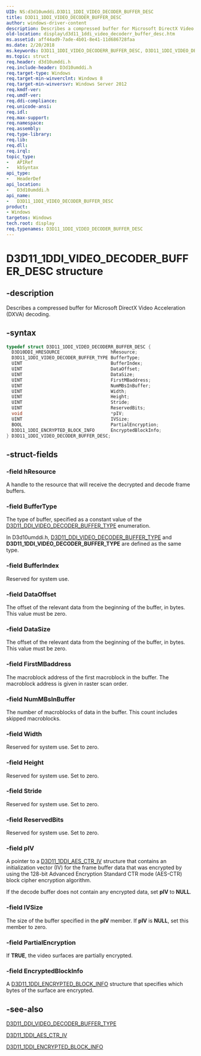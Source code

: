 ```yaml
---
UID: NS:d3d10umddi.D3D11_1DDI_VIDEO_DECODER_BUFFER_DESC
title: D3D11_1DDI_VIDEO_DECODER_BUFFER_DESC
author: windows-driver-content
description: Describes a compressed buffer for Microsoft DirectX Video Acceleration (DXVA) decoding.
old-location: display\d3d11_1ddi_video_decoderr_buffer_desc.htm
ms.assetid: aff44ad9-7ade-4b01-8e41-11d686728faa
ms.date: 2/20/2018
ms.keywords: D3D11_1DDI_VIDEO_DECODERR_BUFFER_DESC, D3D11_1DDI_VIDEO_DECODER_BUFFER_DESC structure [Display Devices], display.d3d11_1ddi_video_decoderr_buffer_desc, d3d10umddi/D3D11_1DDI_VIDEO_DECODERR_BUFFER_DESC, D3D11_1DDI_VIDEO_DECODER_BUFFER_DESC, D3D11_1DDI_VIDEO_DECODERR_BUFFER_DESC structure [Display Devices]
ms.topic: struct
req.header: d3d10umddi.h
req.include-header: D3d10umddi.h
req.target-type: Windows
req.target-min-winverclnt: Windows 8
req.target-min-winversvr: Windows Server 2012
req.kmdf-ver:
req.umdf-ver:
req.ddi-compliance:
req.unicode-ansi:
req.idl:
req.max-support:
req.namespace:
req.assembly:
req.type-library:
req.lib:
req.dll:
req.irql:
topic_type:
-	APIRef
-	kbSyntax
api_type:
-	HeaderDef
api_location:
-	D3d10umddi.h
api_name:
-	D3D11_1DDI_VIDEO_DECODER_BUFFER_DESC
product:
- Windows
targetos: Windows
tech.root: display
req.typenames: D3D11_1DDI_VIDEO_DECODER_BUFFER_DESC
---
```


# D3D11_1DDI_VIDEO_DECODER_BUFFER_DESC structure


## -description


Describes a compressed buffer for Microsoft DirectX Video Acceleration (DXVA) decoding.


## -syntax


```cpp
typedef struct D3D11_1DDI_VIDEO_DECODERR_BUFFER_DESC {
  D3D10DDI_HRESOURCE                   hResource;
  D3D11_1DDI_VIDEO_DECODER_BUFFER_TYPE BufferType;
  UINT                                 BufferIndex;
  UINT                                 DataOffset;
  UINT                                 DataSize;
  UINT                                 FirstMBaddress;
  UINT                                 NumMBsInBuffer;
  UINT                                 Width;
  UINT                                 Height;
  UINT                                 Stride;
  UINT                                 ReservedBits;
  void                                 *pIV;
  UINT                                 IVSize;
  BOOL                                 PartialEncryption;
  D3D11_1DDI_ENCRYPTED_BLOCK_INFO      EncryptedBlockInfo;
} D3D11_1DDI_VIDEO_DECODER_BUFFER_DESC;
```


## -struct-fields




### -field hResource

A handle to the resource that will receive the decrypted and decode frame buffers.


### -field BufferType

The type of buffer, specified as a constant value of the <a href="..\d3d10umddi\ne-d3d10umddi-d3d11_ddi_video_decoder_buffer_type.md">D3D11_DDI_VIDEO_DECODER_BUFFER_TYPE</a> enumeration.

In D3d10umddi.h, <a href="..\d3d10umddi\ne-d3d10umddi-d3d11_ddi_video_decoder_buffer_type.md">D3D11_DDI_VIDEO_DECODER_BUFFER_TYPE</a> and <b>D3D11_1DDI_VIDEO_DECODER_BUFFER_TYPE</b> are defined as the same type.


### -field BufferIndex

Reserved for system use.


### -field DataOffset

The offset of the relevant data from the beginning of the buffer, in bytes. This value must be zero.


### -field DataSize

The offset of the relevant data from the beginning of the buffer, in bytes. This value must be zero.


### -field FirstMBaddress

The macroblock address of the first macroblock in the buffer. The macroblock address is given in raster scan order.


### -field NumMBsInBuffer

The number of macroblocks of data in the buffer. This count includes skipped macroblocks.


### -field Width

Reserved for system use. Set to zero.


### -field Height

Reserved for system use. Set to zero.


### -field Stride

Reserved for system use. Set to zero.


### -field ReservedBits

Reserved for system use. Set to zero.


### -field pIV

A pointer to a <a href="..\d3d10umddi\ns-d3d10umddi-d3d11_1ddi_aes_ctr_iv.md">D3D11_1DDI_AES_CTR_IV</a> structure that contains an initialization vector (IV) for the frame buffer data that was encrypted by using the 128-bit Advanced Encryption Standard CTR mode (AES-CTR) block cipher encryption algorithm.

If the decode buffer does not contain any encrypted data, set <b>pIV</b> to <b>NULL</b>.


### -field IVSize

The size of the buffer specified in the <b>pIV</b> member. If <b>pIV</b> is <b>NULL</b>, set this member to zero.


### -field PartialEncryption

If <b>TRUE</b>, the video surfaces are partially encrypted.


### -field EncryptedBlockInfo

A <a href="..\d3d10umddi\ns-d3d10umddi-d3d11_1ddi_encrypted_block_info.md">D3D11_1DDI_ENCRYPTED_BLOCK_INFO</a> structure that specifies which bytes of the surface are encrypted.


## -see-also

<a href="..\d3d10umddi\ne-d3d10umddi-d3d11_ddi_video_decoder_buffer_type.md">D3D11_DDI_VIDEO_DECODER_BUFFER_TYPE</a>



<a href="..\d3d10umddi\ns-d3d10umddi-d3d11_1ddi_aes_ctr_iv.md">D3D11_1DDI_AES_CTR_IV</a>



<a href="..\d3d10umddi\ns-d3d10umddi-d3d11_1ddi_encrypted_block_info.md">D3D11_1DDI_ENCRYPTED_BLOCK_INFO</a>



 

 


